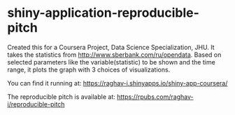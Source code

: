 # shiny-application-reproducible-pitch

Created this for a Coursera Project, Data Science Specialization, JHU. It takes the statistics from http://www.sberbank.com/ru/opendata. Based on selected parameters like the variable(statistic) to be shown and the time range, it plots the graph with 3 choices of visualizations.

You can find it running at: https://raghav-i.shinyapps.io/shiny-app-coursera/

The reproducible pitch is available at: https://rpubs.com/raghav-i/reproducible-pitch
